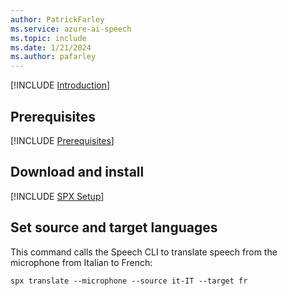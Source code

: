 ```yaml
---
author: PatrickFarley
ms.service: azure-ai-speech
ms.topic: include
ms.date: 1/21/2024
ms.author: pafarley
---
```


[!INCLUDE [Introduction](intro.md)]

## Prerequisites

[!INCLUDE [Prerequisites](../../common/azure-prerequisites.md)]

## Download and install

[!INCLUDE [SPX Setup](../../spx-setup-quick.md)]

## Set source and target languages

This command calls the Speech CLI to translate speech from the microphone from Italian to French:

```shell
spx translate --microphone --source it-IT --target fr
```
